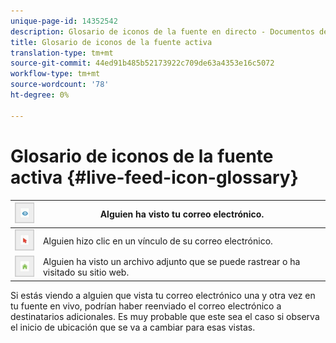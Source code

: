 ```yaml
---
unique-page-id: 14352542
description: Glosario de iconos de la fuente en directo - Documentos de marketing - Documentación del producto
title: Glosario de iconos de la fuente activa
translation-type: tm+mt
source-git-commit: 44ed91b485b52173922c709de63a4353e16c5072
workflow-type: tm+mt
source-wordcount: '78'
ht-degree: 0%

---
```



# Glosario de iconos de la fuente activa {#live-feed-icon-glossary}

| ![—](assets/1.png) | Alguien ha visto tu correo electrónico. |
|---|---|
| ![—](assets/2.png) | Alguien hizo clic en un vínculo de su correo electrónico. |
| ![—](assets/3.png) | Alguien ha visto un archivo adjunto que se puede rastrear o ha visitado su sitio web. |

Si estás viendo a alguien que vista tu correo electrónico una y otra vez en tu fuente en vivo, podrían haber reenviado el correo electrónico a destinatarios adicionales. Es muy probable que este sea el caso si observa el inicio de ubicación que se va a cambiar para esas vistas.
